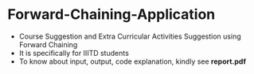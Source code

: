 # Forward-Chaining-Application
* Course Suggestion and Extra Curricular Activities  Suggestion using Forward Chaining
* It is specifically for IIITD students
* To know about input, output, code explanation, kindly see **report.pdf**

